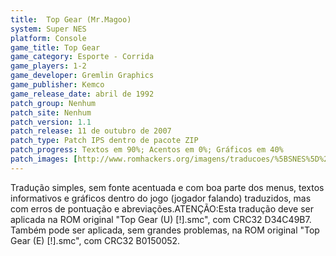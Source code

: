 ```yaml
---
title:  Top Gear (Mr.Magoo)
system: Super NES
platform: Console
game_title: Top Gear
game_category: Esporte - Corrida
game_players: 1-2
game_developer: Gremlin Graphics
game_publisher: Kemco
game_release_date: abril de 1992
patch_group: Nenhum
patch_site: Nenhum
patch_version: 1.1
patch_release: 11 de outubro de 2007
patch_type: Patch IPS dentro de pacote ZIP
patch_progress: Textos em 90%; Acentos em 0%; Gráficos em 40%
patch_images: [http://www.romhackers.org/imagens/traducoes/%5BSNES%5D%20Top%20Gear%20-%20Mr.Magoo%20-%201.png,http://www.romhackers.org/imagens/traducoes/%5BSNES%5D%20Top%20Gear%20-%20Mr.Magoo%20-%202.png,http://www.romhackers.org/imagens/traducoes/%5BSNES%5D%20Top%20Gear%20-%20Mr.Magoo%20-%203.png]
---
```

Tradução simples, sem fonte acentuada e com boa parte dos menus, textos informativos e gráficos dentro do jogo (jogador falando) traduzidos, mas com erros de pontuação e abreviações.ATENÇÃO:Esta tradução deve ser aplicada na ROM original "Top Gear (U) [!].smc", com CRC32 D34C49B7. Também pode ser aplicada, sem grandes problemas, na ROM original "Top Gear (E) [!].smc", com CRC32 B0150052.